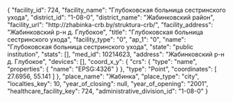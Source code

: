 {
    "facility_id": 724,
    "facility_name": "Глубоковская больница сестринского ухода",
    "district_id": "1-08-0",
    "district_name": "Жабинковский район",
    "facility_url": "http:\/\/zhabinka-crb.by\/struktura-crb\/",
    "facility_address": "Жабинковский р-н д. Глубокое",
    "title": "Глубоковская больница сестринского ухода",
    "facility_type": "0",
    "ap_1": "0",
    "name": "Глубоковская больница сестринского ухода",
    "state": "public institution",
    "stats": [],
    "med_id": 10214623,
    "address": "Жабинковский р-н д. Глубокое",
    "devices": [],
    "coord_x_y": {
        "crs": {
            "type": "name",
            "properties": {
                "name": "EPSG:4326"
            }
        },
        "type": "Point",
        "coordinates": [
            27.6956,
            55.141
        ]
    },
    "place_name": "Жабинка",
    "place_type": "city",
    "localties_key": 10,
    "year_of_closing": null,
    "year_of_opening": "2001",
    "healthcare_facility_key": 724,
    "administrative_division_id": "1-08-0"
}